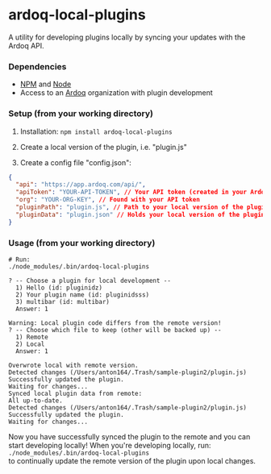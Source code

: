 # ardoq-local-plugins

A utility for developing plugins locally by syncing your updates with the Ardoq API.

### Dependencies
- [NPM](https://www.npmjs.com/) and [Node](https://nodejs.org)
- Access to an [Ardoq](https://ardoq.com/) organization with plugin development

### Setup (from your working directory)
1. Installation: `npm install ardoq-local-plugins`

2. Create a local version of the plugin, i.e. "plugin.js"

3. Create a config file "config.json":
```json
{
  "api": "https://app.ardoq.com/api/",
  "apiToken": "YOUR-API-TOKEN", // Your API token (created in your Ardoq account settings)
  "org": "YOUR-ORG-KEY", // Found with your API token
  "pluginPath": "plugin.js", // Path to your local version of the plugin
  "pluginData": "plugin.json" // Holds your local version of the plugin, will be created automatically
}
```

### Usage (from your working directory)

```shell
# Run:
./node_modules/.bin/ardoq-local-plugins

? -- Choose a plugin for local development --
  1) Hello (id: pluginidz)
  2) Your plugin name (id: pluginidsss)
  3) multibar (id: multibar)
  Answer: 1

Warning: Local plugin code differs from the remote version!
? -- Choose which file to keep (other will be backed up) --
  1) Remote
  2) Local
  Answer: 1

Overwrote local with remote version.
Detected changes (/Users/anton164/.Trash/sample-plugin2/plugin.js)
Successfully updated the plugin.
Waiting for changes...
Synced local plugin data from remote:
All up-to-date.
Detected changes (/Users/anton164/.Trash/sample-plugin2/plugin.js)
Successfully updated the plugin.
Waiting for changes...
```

Now you have successfully synced the plugin to the remote and you can start developing locally!
When you're developing locally, run:   
`./node_modules/.bin/ardoq-local-plugins`  
to continually update the remote version of the plugin upon local changes.

